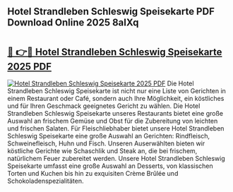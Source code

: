 ## Hotel Strandleben Schleswig Speisekarte PDF Download Online 2025 8aIXq

# <h2><a href="http://gcbcjc3.nevu.top/?p=Hotel+Strandleben+Schleswig+Speisekarte">🔗 👉🔴 Hotel Strandleben Schleswig Speisekarte 2025 PDF</a></h2>

[![Hotel Strandleben Schleswig Speisekarte 2025 PDF](https://i.imgur.com/dBaPXMq.png)](http://gcbcjc3.nevu.top/?p=Hotel+Strandleben+Schleswig+Speisekarte)
Die Hotel Strandleben Schleswig Speisekarte ist nicht nur eine Liste von Gerichten in einem Restaurant oder Café, sondern auch Ihre Möglichkeit, ein köstliches und für Ihren Geschmack geeignetes Gericht zu wählen. Die Hotel Strandleben Schleswig Speisekarte unseres Restaurants bietet eine große Auswahl an frischem Gemüse und Obst für die Zubereitung von leichten und frischen Salaten. Für Fleischliebhaber bietet unsere Hotel Strandleben Schleswig Speisekarte eine große Auswahl an Gerichten: Rindfleisch, Schweinefleisch, Huhn und Fisch. Unseren Auserwählten bieten wir köstliche Gerichte wie Schaschlik und Steak an, die bei frischem, natürlichem Feuer zubereitet werden. Unsere Hotel Strandleben Schleswig Speisekarte umfasst eine große Auswahl an Desserts, von klassischen Torten und Kuchen bis hin zu exquisiten Crème Brûlée und Schokoladenspezialitäten.
